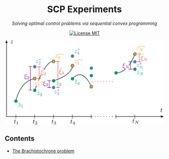 <h1 align="center">SCP Experiments</h1>

<p align="center">
<i>Solving optimal control problems via sequential convex programming</i>
</p>

<p align="center">
  <a href="https://opensource.org/licenses/MIT"><img src="https://img.shields.io/badge/License-MIT-green.svg" alt="License MIT" /></a>
</p>

<p align="center">
  <img src="media/stitching_constraint.png" alt="stitching-constraint" width="500px"/>
</p>

## Contents

 - [The Brachistochrone problem](https://nbviewer.org/github/abhikamath/scp-experiments/blob/main/brachistochrone/ptr_scp.ipynb)